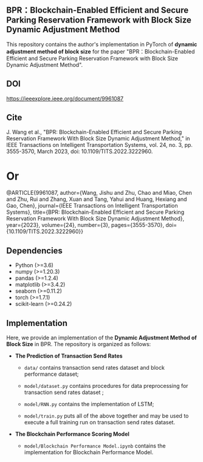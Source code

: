 ## BPR：Blockchain-Enabled Efficient and Secure Parking Reservation Framework with Block Size Dynamic Adjustment Method

This repository contains the author's implementation in PyTorch of **dynamic adjustment method of block size** for the paper "BPR：Blockchain-Enabled Efficient and Secure Parking Reservation Framework with Block Size Dynamic Adjustment Method".

## DOI
https://ieeexplore.ieee.org/document/9961087

## Cite
J. Wang et al., "BPR: Blockchain-Enabled Efficient and Secure Parking Reservation Framework With Block Size Dynamic Adjustment Method," in IEEE Transactions on Intelligent Transportation Systems, vol. 24, no. 3, pp. 3555-3570, March 2023, doi: 10.1109/TITS.2022.3222960.
# Or
@ARTICLE{9961087,
  author={Wang, Jishu and Zhu, Chao and Miao, Chen and Zhu, Rui and Zhang, Xuan and Tang, Yahui and Huang, Hexiang and Gao, Chen},
  journal={IEEE Transactions on Intelligent Transportation Systems}, 
  title={BPR: Blockchain-Enabled Efficient and Secure Parking Reservation Framework With Block Size Dynamic Adjustment Method}, 
  year={2023},
  volume={24},
  number={3},
  pages={3555-3570},
  doi={10.1109/TITS.2022.3222960}}

## Dependencies

- Python (>=3.6)
- numpy (>=1.20.3)
- pandas (>=1.2.4)
- matplotlib (>=3.4.2)
- seaborn (>=0.11.2)
- torch (>=1.7.1)
- scikit-learn (>=0.24.2)

## Implementation

Here, we provide an implementation of the **Dynamic Adjustment Method of Block Size** in BPR. The repository is organized as follows:

- **The Prediction of Transaction Send Rates**

  - `data/` contains transaction send rates dataset and block performance dataset;

  - `model/dataset.py` contains procedures for data preprocessing for transaction send rates dataset ;

  - `model/RNN.py` contains the implementation of LSTM;

  - `model/train.py` puts all of the above together and may be used to execute a full training run on transaction send rates dataset.

- **The Blockchain Performance Scoring Model**

  - `model/Blockchain Performance Model.ipynb` contains the implementation for Blockchain Performance Model.
